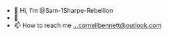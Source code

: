 - 👋 Hi, I’m @Sam-1Sharpe-Rebellion
- 👀 
- 📫 How to reach me ...cornellbennett@outlook.com 

<!---Lerning java 
Sam-1Sharpe-Rebellion/Sam-1Sharpe-Rebellion is a ✨ special ✨ repository because its `README.md` (this file) appears on your GitHub profile.
You can click the Preview link to take a look at your changes.
--->

